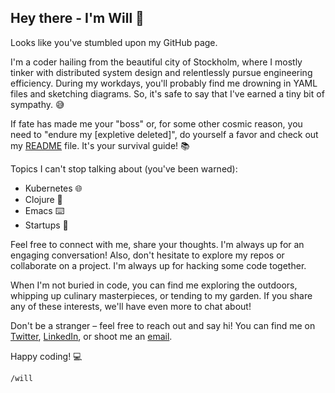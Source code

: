 ## Hey there - I'm Will 👋 

Looks like you've stumbled upon my GitHub page.

I'm a coder hailing from the beautiful city of Stockholm, where I mostly tinker with distributed system design and relentlessly pursue engineering efficiency. During my workdays, you'll probably find me drowning in YAML files and sketching diagrams. So, it's safe to say that I've earned a tiny bit of sympathy. 😅

If fate has made me your "boss" or, for some other cosmic reason, you need to "endure my [expletive deleted]", do yourself a favor and check out my [README](https://github.com/williamhogman/working-with-will/blob/master/README.org) file. It's your survival guide! 📚

Topics I can't stop talking about (you've been warned):
- Kubernetes 🌐
- Clojure 🔮
- Emacs ⌨️
- Startups 🚀


Feel free to connect with me, share your thoughts. I'm always up for an engaging conversation! Also, don't hesitate to explore my repos or collaborate on a project. I'm always up for hacking some code together.

When I'm not buried in code, you can find me exploring the outdoors, whipping up culinary masterpieces, or tending to my garden. If you share any of these interests, we'll have even more to chat about!

Don't be a stranger – feel free to reach out and say hi! You can find me on [Twitter](https://twitter.com/w_hgm), [LinkedIn](https://linkedin.com/in/whnse), or shoot me an [email](mailto:me@whn.se).

Happy coding! 💻

`/will`

